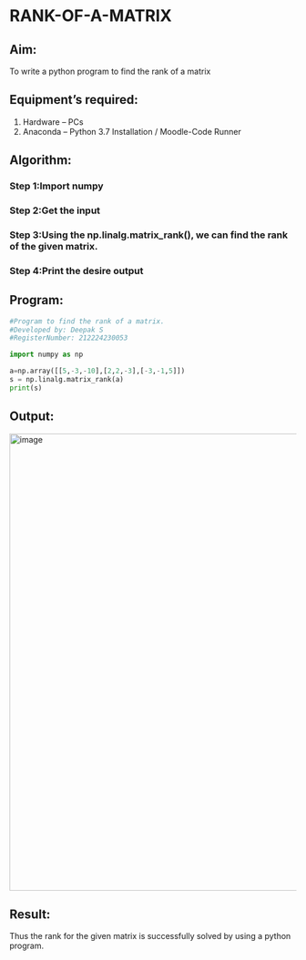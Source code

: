 # RANK-OF-A-MATRIX
## Aim:
To write a python program to find the rank of a matrix
## Equipment’s required:
1. 	Hardware – PCs
2. 	Anaconda – Python 3.7 Installation / Moodle-Code Runner
## Algorithm:
### Step 1:Import numpy 
### Step 2:Get the input
### Step 3:Using the np.linalg.matrix_rank(), we can find the rank of the given matrix.
### Step 4:Print the desire output
## Program:
```python
#Program to find the rank of a matrix.
#Developed by: Deepak S
#RegisterNumber: 212224230053

import numpy as np

a=np.array([[5,-3,-10],[2,2,-3],[-3,-1,5]])
s = np.linalg.matrix_rank(a)
print(s)

```
## Output:
<img width="1321" height="803" alt="image" src="https://github.com/user-attachments/assets/e02b1da6-9fc5-446c-b1f1-461bd8383305" />


## Result:
Thus the rank for the given matrix is successfully solved by  using a python program.

